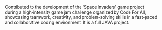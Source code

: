 Contributed to the development of the 'Space Invaders' game project during a high-intensity game jam challenge organized by Code For All, showcasing teamwork, creativity, and problem-solving skills in a fast-paced and collaborative coding environment. It is a full JAVA project.
